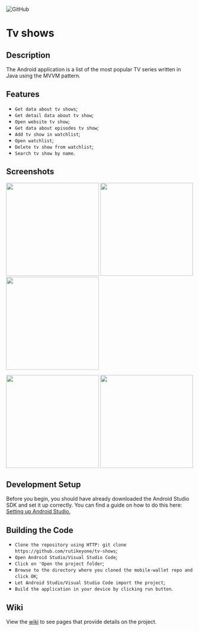 ![GitHub](https://img.shields.io/github/license/IgorVolochay/Face-recognition?style=flat-square&color=blue) &nbsp;
# Tv shows 

## Description 
The Android application is a list of the most popular TV series written in Java using the MVVM pattern.

## Features
* `Get data about tv shows`;
* `Get detail data about tv show`;  
* `Open website tv show`;
* `Get data about episodes tv show`;
* `Add tv show in watchlist`;
* `Open watchlist`; 
* `Delete tv show from watchlist`;
* `Search tv show by name`.

## Screenshots

<p align="start">
  <img src="https://github.com/RuTiKeyOne/TvShows/blob/master/doc/Screenshots/1.png" width="250"/>
  <img src="https://github.com/RuTiKeyOne/TvShows/blob/master/doc/Screenshots/2.png" width="250"/>
  <img src="https://github.com/RuTiKeyOne/TvShows/blob/master/doc/Screenshots/3.png" width="250"/>
</p>

<p align="start">
  <img src="https://github.com/RuTiKeyOne/TvShows/blob/master/doc/Screenshots/4.png" width="250"/>
  <img src="https://github.com/RuTiKeyOne/TvShows/blob/master/doc/Screenshots/5.png" width="250"/>
</p>

## Development Setup

Before you begin, you should have already downloaded the Android Studio SDK and set it up correctly. You can find a guide on how to do this here: [Setting up Android Studio.](http://developer.android.com/sdk/installing/index.html?pkg=studio)

## Building the Code

* `Clone the repository using HTTP: git clone https://github.com/rutikeyone/tv-shows`;
* `Open Android Studio/Visual Studio Code`;
* `Click on 'Open the project folder`;
* `Browse to the directory where you cloned the mobile-wallet repo and click OK`;
* `Let Android Studio/Visual Studio Code import the project`;
* `Build the application in your device by clicking run button`.

## Wiki

View the [wiki](https://github.com/RuTiKeyOne/TvShows/blob/master/doc/Wiki.md) to see pages that provide details on the project.
